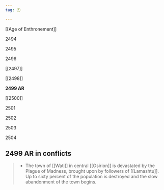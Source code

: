 ```yaml
---
tag: 🕛

---
```

[[Age of Enthronement]]


2494

2495

2496

[[2497]]

[[2498]]

**2499 AR**

[[2500]]

2501

2502

2503

2504



## 2499 AR in conflicts

>  - The town of [[Wati]] in central [[Osirion]] is devastated by the Plague of Madness, brought upon by followers of [[Lamashtu]].  Up to sixty percent of the population is destroyed and the slow abandonment of the town begins.






